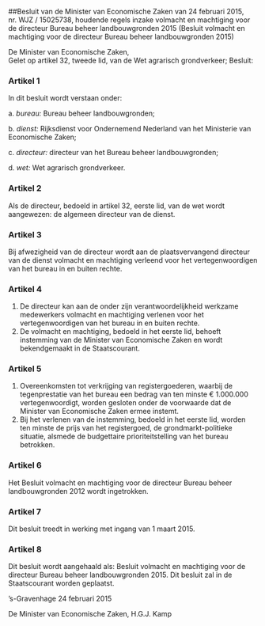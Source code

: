<meta http-equiv='Content-Type' content='text/html; charset=utf-8' />

##Besluit van de Minister van Economische Zaken van 24 februari 2015, nr. WJZ / 15025738, houdende regels inzake volmacht en machtiging voor de directeur Bureau beheer landbouwgronden 2015 (Besluit volmacht en machtiging voor de directeur Bureau beheer landbouwgronden 2015)

De Minister van Economische Zaken,  
Gelet op artikel 32, tweede lid, van de Wet agrarisch grondverkeer;
Besluit:    

### Artikel  1  

In dit besluit wordt verstaan onder: 

a.  *bureau:* Bureau beheer landbouwgronden;  

b.  *dienst:* Rijksdienst voor Ondernemend Nederland van het Ministerie van Economische Zaken;  

c.  *directeur:* directeur van het Bureau beheer landbouwgronden;  

d.  *wet:* Wet agrarisch grondverkeer.   

### Artikel  2  

Als de directeur, bedoeld in artikel 32, eerste lid, van de wet wordt aangewezen: de algemeen directeur van de dienst. 

### Artikel  3  

Bij afwezigheid van de directeur wordt aan de plaatsvervangend directeur van de dienst volmacht en machtiging verleend voor het vertegenwoordigen van het bureau in en buiten rechte. 

### Artikel  4  

1.  De directeur kan aan de onder zijn verantwoordelijkheid werkzame medewerkers volmacht en machtiging verlenen voor het vertegenwoordigen van het bureau in en buiten rechte.   
2.  De volmacht en machtiging, bedoeld in het eerste lid, behoeft instemming van de Minister van Economische Zaken en wordt bekendgemaakt in de Staatscourant.  

### Artikel  5  

1.  Overeenkomsten tot verkrijging van registergoederen, waarbij de tegenprestatie van het bureau een bedrag van ten minste € 1.000.000 vertegenwoordigt, worden gesloten onder de voorwaarde dat de Minister van Economische Zaken ermee instemt.   
2.  Bij het verlenen van de instemming, bedoeld in het eerste lid, worden ten minste de prijs van het registergoed, de grondmarkt-politieke situatie, alsmede de budgettaire prioriteitstelling van het bureau betrokken.  

### Artikel  6  

Het Besluit volmacht en machtiging voor de directeur Bureau beheer landbouwgronden 2012 wordt ingetrokken. 

### Artikel  7  

Dit besluit treedt in werking met ingang van 1 maart 2015. 

### Artikel  8  

Dit besluit wordt aangehaald als: Besluit volmacht en machtiging voor de directeur Bureau beheer landbouwgronden 2015. 
Dit besluit zal in de Staatscourant worden geplaatst.   

’s-Gravenhage 
24 februari 2015   

De 
Minister van Economische Zaken, 
H.G.J. Kamp     
